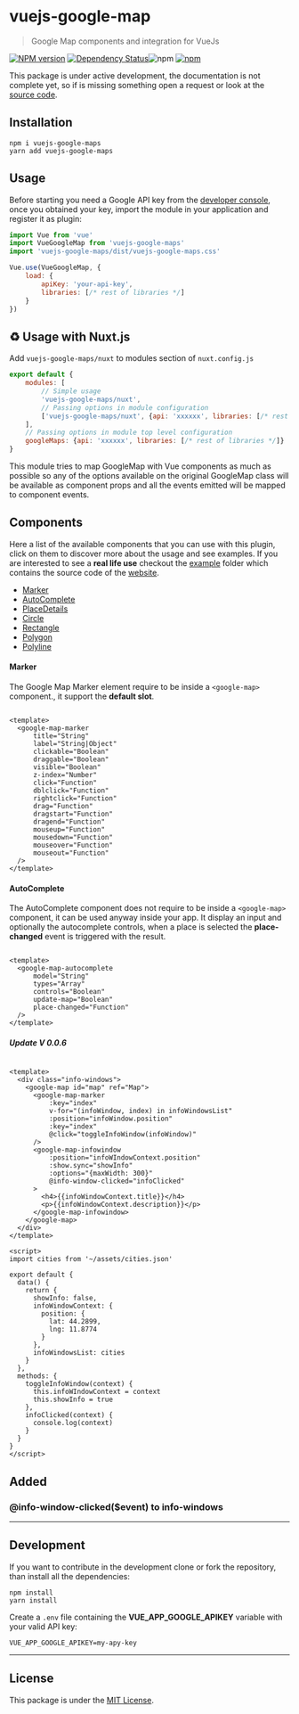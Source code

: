 # vuejs-google-map

> Google Map components and integration for VueJs

[![NPM version][npm-image]][npm-url] [![Dependency Status][daviddm-image]][daviddm-url]![npm](https://img.shields.io/npm/dm/vuejs-google-maps?style=flat-square)
[![npm](https://img.shields.io/npm/dt/vuejs-google-maps.svg?style=flat-square)](https://npmjs.com/package/vuejs-google-maps)

This package is under active development, the documentation is not complete yet, so if is missing something open a
request or look at the [source code](https://github.com/chantouchsek/vuejs-google-map).

## Installation

```
npm i vuejs-google-maps
yarn add vuejs-google-maps
```

## Usage

Before starting you need a Google API key from the [developer console](http://console.developers.google.com/), once you
obtained your key, import the module in your application and register it as plugin:

```js
import Vue from 'vue'
import VueGoogleMap from 'vuejs-google-maps'
import 'vuejs-google-maps/dist/vuejs-google-maps.css'

Vue.use(VueGoogleMap, {
    load: {
        apiKey: 'your-api-key',
        libraries: [/* rest of libraries */]
    }
})
```

## ♻️ Usage with Nuxt.js

Add `vuejs-google-maps/nuxt` to modules section of `nuxt.config.js`

```js
export default {
    modules: [
        // Simple usage
        'vuejs-google-maps/nuxt',
        // Passing options in module configuration
        ['vuejs-google-maps/nuxt', {api: 'xxxxxx', libraries: [/* rest of libraries */]}]
    ],
    // Passing options in module top level configuration
    googleMaps: {api: 'xxxxxx', libraries: [/* rest of libraries */]}
}
```

This module tries to map GoogleMap with Vue components as much as possible so any of the options available on the
original GoogleMap class will be available as component props and all the events emitted will be mapped to component
events.

## Components

Here a list of the available components that you can use with this plugin, click on them to discover more about the
usage and see examples. If you are interested to see a __real life use__ checkout
the [example](https://github.com/chantouchsek/vuejs-google-maps/tree/master/demo) folder which contains the source code
of the [website](http://vuejs-google-maps.bookingkh.com/#/).

* [Marker](#marker)
* [AutoComplete](#autocomplete)
* [PlaceDetails](#placedetails)
* [Circle](#circle)
* [Rectangle](#rectangle)
* [Polygon](#polygon)
* [Polyline](#polyline)

#### Marker

The Google Map Marker element require to be inside a `<google-map>` component., it support the __default slot__.

```vue

<template>
  <google-map-marker
      title="String"
      label="String|Object"
      clickable="Boolean"
      draggable="Boolean"
      visible="Boolean"
      z-index="Number"
      click="Function"
      dblclick="Function"
      rightclick="Function"
      drag="Function"
      dragstart="Function"
      dragend="Function"
      mouseup="Function"
      mousedown="Function"
      mouseover="Function"
      mouseout="Function"
  />
</template>
```

#### AutoComplete

The AutoComplete component does not require to be inside a `<google-map>` component, it can be used anyway inside your
app. It display an input and optionally the autocomplete controls, when a place is selected the __place-changed__ event
is triggered with the result.

```vue

<template>
  <google-map-autocomplete
      model="String"
      types="Array"
      controls="Boolean"
      update-map="Boolean"
      place-changed="Function"
  />
</template>
```

##### Update V 0.0.6

````vue

<template>
  <div class="info-windows">
    <google-map id="map" ref="Map">
      <google-map-marker
          :key="index"
          v-for="(infoWindow, index) in infoWindowsList"
          :position="infoWindow.position"
          :key="index"
          @click="toggleInfoWindow(infoWindow)"
      />
      <google-map-infowindow
          :position="infoWIndowContext.position"
          :show.sync="showInfo"
          :options="{maxWidth: 300}"
          @info-window-clicked="infoClicked"
      >
        <h4>{{infoWindowContext.title}}</h4>
        <p>{{infoWindowContext.description}}</p>
      </google-map-infowindow>
    </google-map>
  </div>
</template>

<script>
import cities from '~/assets/cities.json'

export default {
  data() {
    return {
      showInfo: false,
      infoWindowContext: {
        position: {
          lat: 44.2899,
          lng: 11.8774
        }
      },
      infoWindowsList: cities
    }
  },
  methods: {
    toggleInfoWindow(context) {
      this.infoWIndowContext = context
      this.showInfo = true
    },
    infoClicked(context) {
      console.log(context)
    }
  }
}
</script>
````

## Added

### @info-window-clicked($event) to info-windows

---

## Development

If you want to contribute in the development clone or fork the repository, than install all the dependencies:

```
npm install
yarn install
```

Create a `.env` file containing the __VUE_APP_GOOGLE_APIKEY__ variable with your valid API key:

```env
VUE_APP_GOOGLE_APIKEY=my-apy-key
```

---

## License

This package is under the [MIT License](LICENSE).

[npm-image]: https://badge.fury.io/js/vuejs-google-maps.svg

[npm-url]: https://npmjs.org/package/vuejs-google-maps

[daviddm-image]: https://david-dm.org/chantouchsek/vuejs-google-maps.svg?theme=shields.io

[daviddm-url]: https://david-dm.org/chantouchsek/vuejs-google-maps.svg

